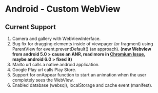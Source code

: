 # Android - Custom WebView

## Current Support

1. Camera and gallery with WebViewInterface.
2. Bug fix for dragging elements inside of viewpager (or fragment) using ParentView for event.preventDefault() (an approach). **(new Webview from android 5.0 > cause an ANR, read more in [Chromium Issue](https://code.google.com/p/chromium/issues/detail?can=2&start=0&num=100&q=&colspec=ID%20Pri%20M%20Stars%20ReleaseBlock%20Cr%20Status%20Owner%20Summary%20OS%20Modified&groupby=&sort=&id=501901), maybe android 6.0 > fixed it)**
3. Mailto url calls a native android application.
4. Google Play url calls Play Store.
5. Support for onAppear function to start an animation when the user completely sees the WebView.
6. Enabled database (websql), localStorage and cache event (manifest).
